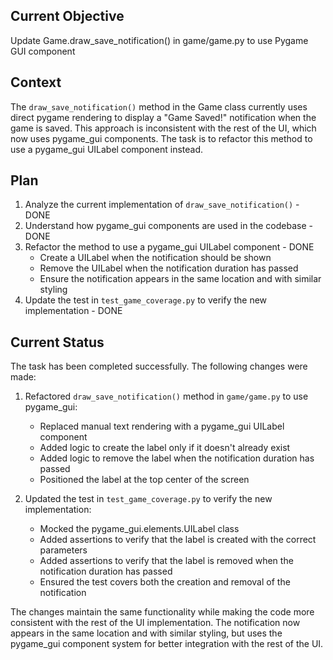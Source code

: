 ## Current Objective
Update Game.draw_save_notification() in game/game.py to use Pygame GUI component

## Context
The `draw_save_notification()` method in the Game class currently uses direct pygame rendering to display a "Game Saved!" notification when the game is saved. This approach is inconsistent with the rest of the UI, which now uses pygame_gui components. The task is to refactor this method to use a pygame_gui UILabel component instead.

## Plan
1. Analyze the current implementation of `draw_save_notification()` - DONE
2. Understand how pygame_gui components are used in the codebase - DONE
3. Refactor the method to use a pygame_gui UILabel component - DONE
   - Create a UILabel when the notification should be shown
   - Remove the UILabel when the notification duration has passed
   - Ensure the notification appears in the same location and with similar styling
4. Update the test in `test_game_coverage.py` to verify the new implementation - DONE

## Current Status
The task has been completed successfully. The following changes were made:

1. Refactored `draw_save_notification()` method in `game/game.py` to use pygame_gui:
   - Replaced manual text rendering with a pygame_gui UILabel component
   - Added logic to create the label only if it doesn't already exist
   - Added logic to remove the label when the notification duration has passed
   - Positioned the label at the top center of the screen

2. Updated the test in `test_game_coverage.py` to verify the new implementation:
   - Mocked the pygame_gui.elements.UILabel class
   - Added assertions to verify that the label is created with the correct parameters
   - Added assertions to verify that the label is removed when the notification duration has passed
   - Ensured the test covers both the creation and removal of the notification

The changes maintain the same functionality while making the code more consistent with the rest of the UI implementation. The notification now appears in the same location and with similar styling, but uses the pygame_gui component system for better integration with the rest of the UI.
